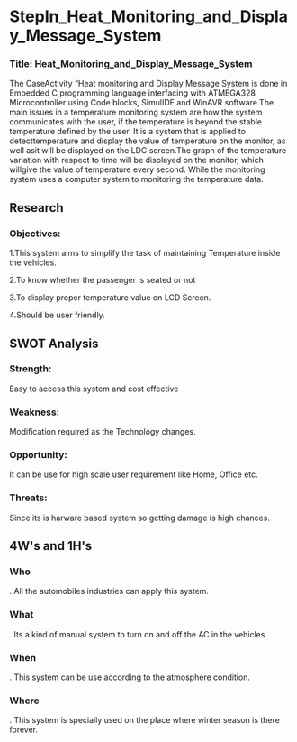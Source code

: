 # StepIn_Heat_Monitoring_and_Display_Message_System

### Title: Heat_Monitoring_and_Display_Message_System

The CaseActivity “Heat monitoring and Display Message System is done  in Embedded C programming language interfacing with ATMEGA328 Microcontroller using Code blocks, SimulIDE and  WinAVR software.The main issues in a temperature monitoring system are how the system communicates with the user, if the temperature is beyond the stable temperature defined by the user. It is a system that is applied to detecttemperature and display the value of temperature on the monitor, as well asit will be displayed on the LDC screen.The graph of the temperature variation with respect to time will be displayed on the monitor, which willgive the value of temperature every second. While the monitoring system uses a computer system to monitoring the temperature data.

## Research

### Objectives:
1.This system aims to simplify the task of maintaining Temperature inside the vehicles.

2.To know whether the passenger is seated or not

3.To display proper temperature value on LCD Screen.

4.Should be user friendly.
 
## SWOT Analysis
### Strength: 
Easy to access this system and cost effective 

### Weakness: 
Modification required as the Technology changes.

### Opportunity: 
It can be use for high scale user requirement like Home, Office etc.

### Threats: 
Since its is harware based  system so getting damage is high chances.

## 4W's and 1H's

### Who
. All the automobiles industries can apply this system.

### What
. Its a kind of manual system to turn on and off the AC in the vehicles

### When
. This system can be use according to the atmosphere condition.

### Where
. This system is specially used on the place where winter season is there forever.
